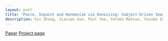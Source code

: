 ```yaml
---
layout: post
title: "Paste, Inpaint and Harmonize via Denoising: Subject-Driven Image Editing with Pre-Trained Diffusion Model"
description: Xin Zhang, Jiaxian Guo, Paul Yoo, Yutaka Matsuo, Yusuke Iwasawa
---
```


[Paper](https://arxiv.org/abs/2306.07596) [Project page](https://sites.google.com/view/phd-demo-page)